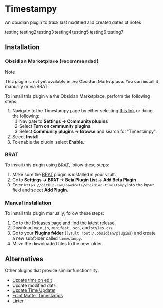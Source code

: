 # Timestampy

An obsidian plugin to track last modified and created dates of notes

testing
testing2
testing3
testing4
testing5
testing6
testing7

## Installation

### Obsidian Marketplace (recommended)

> [!NOTE]
> This plugin is not yet available in the Obsidian Marketplace. You can install it manually or via BRAT.

To install this plugin via the Obsidian Marketplace, perform the following steps:

1. Navigate to the Timestampy page by either selecting [this link](https://obsidian.md/plugins?id=timestampy) or doing the following:
	1. Navigate to **Settings → Community plugins**
	2. Select **Turn on community plugins**.
	3. Select **Community plugins → Browse** and search for "Timestampy".
2. Select **Install**.
3. To enable the plugin, select **Enable**.

### BRAT

To install this plugin using [BRAT](https://obsidian.md/plugins?id=obsidian42-brat), follow these steps:

1. Make sure the [BRAT](https://obsidian.md/plugins?id=obsidian42-brat) plugin is installed in your vault.
2. Go to **Settings → BRAT → Beta Plugin List → Add Beta Plugin**
3. Enter `https://github.com/baodrate/obsidian-timestampy` into the input field and select **Add Plugin**.

### Manual installation

To install this plugin manually, follow these steps:

1. Go to the [Releases](https://github.com/baodrate/obsidian-timestampy/releases) page and find the latest release.
2. Download `main.js`, `manifest.json`, and `styles.css`.
3. Go to your **Plugins folder** (`[vault root]/.obsidian/plugins`) and create a new subfolder called `timestampy`.
4. Move the downloaded files to the new folder.

## Alternatives

Other plugins that provide similar functionality:

- [Update time on edit](https://github.com/beaussan/update-time-on-edit-obsidian)
- [Update modified date](https://github.com/alangrainger/obsidian-frontmatter-modified-date)
- [Update Time Updater](https://github.com/muratagawa/update-time-updater)
- [Front Matter Timestamps](https://github.com/lighthousedino/obsidian-front-matter-timestamps)
- [Linter](https://github.com/platers/obsidian-linter)
